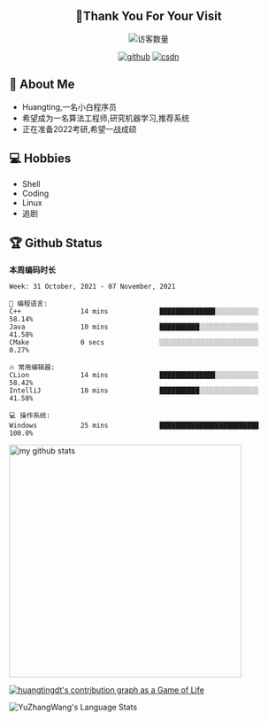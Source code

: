 <h2 align="center">👋Thank You For Your Visit</h2>
<div align="center">
<img src="https://profile-counter.glitch.me/Huangtingdt/count.svg" alt="访客数量">
</div>
  <p align="center">
    <a href="https://github.com/Huangtingdt/Huangtingdt"><img src="https://img.shields.io/badge/GitHub-ff79c6" alt="github"></a>
    <a href="https://blog.csdn.net/qq_43531216"><img src="https://img.shields.io/badge/CSDN-cf000e" alt="csdn"></a>
  </p>

## 🤵 About Me

  - Huangting,一名小白程序员
  - 希望成为一名算法工程师,研究机器学习,推荐系统
  - 正在准备2022考研,希望一战成硕

## 💻 Hobbies

  - Shell
  - Coding
  - Linux
  - 追剧

## 🏆 Github Status



  **本周编码时长**

  <!--START_SECTION:waka-->
```text
Week: 31 October, 2021 - 07 November, 2021

💬 编程语言: 
C++               14 mins             ██████████████░░░░░░░░░░░   58.14% 
Java              10 mins             ██████████░░░░░░░░░░░░░░░   41.58% 
CMake             0 secs              ░░░░░░░░░░░░░░░░░░░░░░░░░   0.27%

🔥 常用编辑器: 
CLion             14 mins             ██████████████░░░░░░░░░░░   58.42% 
IntelliJ          10 mins             ██████████░░░░░░░░░░░░░░░   41.58%

💻 操作系统: 
Windows           25 mins             █████████████████████████   100.0%

```


<!--END_SECTION:waka-->

<p align="left">
<img src="https://github-readme-stats.vercel.app/api?username=huangtingdt&show_icons=true&theme=tokyonight" alt="my github stats" width="420"/>
</P>

  [![huangtingdt's contribution graph as a Game of Life](https://github4life.herokuapp.com/huangtingdt.gif)](https://github4life.herokuapp.com/huangtingdt)

![YuZhangWang's Language Stats](https://github-readme-stats.anuraghazra1.vercel.app/api/top-langs/?username=huangtingdt&show_icons=true)

